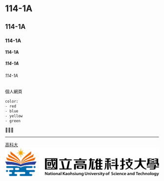 # 114-1A
## 114-1A
### 114-1A
#### 114-1A
##### 114-1A
###### 114-1A
個人網頁

```
color:
- red
- blue
- yellow
- green
```
🖕🖕🖕

---

[高科大](http://www.nkust.edu.tw)
![NKUST](182513897.png "NKUST")
